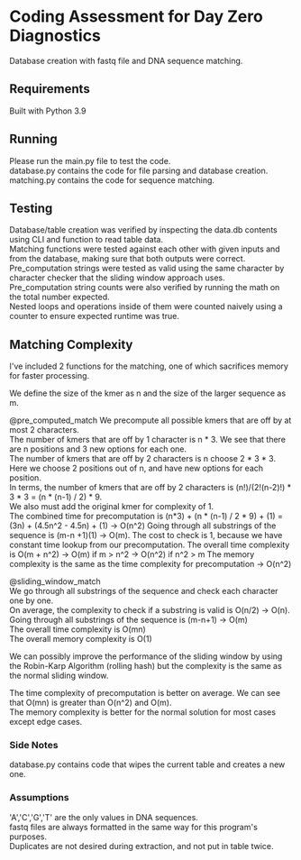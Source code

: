 # Coding Assessment for Day Zero Diagnostics

Database creation with fastq file and DNA sequence matching.

## Requirements

Built with Python 3.9 

## Running 

Please run the main.py file to test the code.  
database.py contains the code for file parsing and database creation.  
matching.py contains the code for sequence matching.  

## Testing

Database/table creation was verified by inspecting the data.db contents using CLI and function to read table data.  
Matching functions were tested against each other with given inputs and from the database, making sure that both outputs were correct.  
Pre_computation strings were tested as valid using the same character by character checker that the sliding window approach uses.  
Pre_computation string counts were also verified by running the math on the total number expected.  
Nested loops and operations inside of them were counted naively using a counter to ensure expected runtime was true.  

## Matching Complexity

I've included 2 functions for the matching, one of which sacrifices memory for faster processing.  

We define the size of the kmer as n and the size of the larger sequence as m.  

@pre_computed_match 
We precompute all possible kmers that are off by at most 2 characters.  
The number of kmers that are off by 1 character is n * 3. We see that there are n positions and 3 new options for each one.  
The number of kmers that are off by 2 characters is n choose 2 * 3 * 3. Here we choose 2 positions out of n, and have new options for each position.  
In terms, the number of kmers that are off by 2 characters is (n!)/(2!(n-2)!) * 3 * 3 = (n * (n-1) / 2) * 9.  
We also must add the original kmer for complexity of 1.  
The combined time for precomputation is (n*3) + (n * (n-1) / 2 * 9) + (1) = (3n) + (4.5n^2 - 4.5n) + (1) -> O(n^2) 
Going through all substrings of the sequence is (m-n +1)(1) -> O(m). The cost to check is 1, because we have constant time lookup from our precomputation. 
The overall time complexity is O(m + n^2) -> O(m) if m > n^2 -> O(n^2) if n^2 > m 
The memory complexity is the same as the time complexity for precomputation -> O(n^2) 

@sliding_window_match  
We go through all substrings of the sequence and check each character one by one.  
On average, the complexity to check if a substring is valid is O(n/2) -> O(n).  
Going through all substrings of the sequence is (m-n+1) -> O(m)  
The overall time complexity is O(mn)  
The overall memory complexity is O(1)  

We can possibly improve the performance of the sliding window by using the Robin-Karp Algorithm (rolling hash) but the complexity is the same as the normal sliding window.  

The time complexity of precomputation is better on average. We can see that O(mn) is greater than O(n^2) and O(m).  
The memory complexity is better for the normal solution for most cases except edge cases.   

### Side Notes

database.py contains code that wipes the current table and creates a new one.  

### Assumptions

'A','C','G','T' are the only values in DNA sequences.  
fastq files are always formatted in the same way for this program's purposes.  
Duplicates are not desired during extraction, and not put in table twice.  
